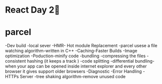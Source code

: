 # React Day 2🚀 

# parcel
-Dev build
-local sever
-HMR- Hot module Replacement
-parcel usese a file watching algorithm-written in C++ 
-Caching-Faster Builds
-Image optimization 
-Poduction-minify code
-bundling
-compressing the files 
-consistent hashing (it keeps a track )
-code splitting 
-differential bundling-when your app can be opened inside internet explorer and every other browser it gives support older browsers
-Diagnostic
-Error Handling 
-HTTPs Server 
-tree shaking algorithm-remove unused code   